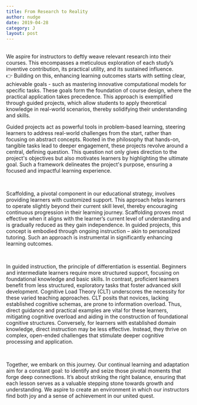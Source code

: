 ```yaml
---
title: From Research to Reality
author: nudge
date: 2019-04-28
category: J
layout: post
---
```

<br>
We aspire for instructors to deftly weave relevant research into their courses. This encompasses a meticulous exploration of each study’s inventive contribution, its practical utility, and its sustained influence.

<br>
👉 Building on this, enhancing learning outcomes starts with setting clear, achievable goals - such as mastering innovative computational models for specific tasks. These goals form the foundation of course design, where the practical application takes precedence. This approach is exemplified through guided projects, which allow students to apply theoretical knowledge in real-world scenarios, thereby solidifying their understanding and skills.
 
<br>

Guided projects act as powerful tools in problem-based learning, steering learners to address real-world challenges from the start, rather than focusing on abstract concepts. Rooted in the philosophy that hands-on, tangible tasks lead to deeper engagement, these projects revolve around a central, defining question. This question not only gives direction to the project's objectives but also motivates learners by highlighting the ultimate goal. Such a framework delineates the project's purpose, ensuring a focused and impactful learning experience.

<br>

Scaffolding, a pivotal component in our educational strategy, involves providing learners with customized support. This approach helps learners to operate slightly beyond their current skill level, thereby encouraging continuous progression in their learning journey. Scaffolding proves most effective when it aligns with the learner’s current level of understanding and is gradually reduced as they gain independence. In guided projects, this concept is embodied through ongoing instruction – akin to personalized tutoring. Such an approach is instrumental in significantly enhancing learning outcomes.

<br>

In guided instruction, the principle of differentiation is essential. Beginners and intermediate learners require more structured support, focusing on foundational knowledge and basic skills. In contrast, proficient learners benefit from less structured, exploratory tasks that foster advanced skill development. Cognitive Load Theory (CLT) underscores the necessity for these varied teaching approaches. CLT posits that novices, lacking established cognitive schemas, are prone to information overload. Thus, direct guidance and practical examples are vital for these learners, mitigating cognitive overload and aiding in the construction of foundational cognitive structures. Conversely, for learners with established domain knowledge, direct instruction may be less effective. Instead, they thrive on complex, open-ended challenges that stimulate deeper cognitive processing and application.

<br>

Together, we embark on this journey. Our continual learning and adaptation aim for a constant goal: to identify and seize those pivotal moments that forge deep connections. It’s about striking the right balance, ensuring that each lesson serves as a valuable stepping stone towards growth and understanding. We aspire to create an environment in which our instructors find both joy and a sense of achievement in our united quest.


<br>
<br>
